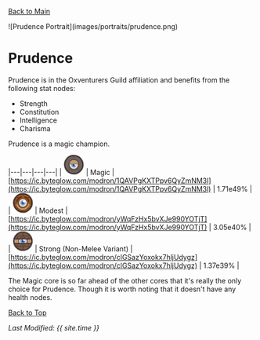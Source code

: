 [Back to Main](index.md)

<span id="prudence">
![Prudence Portrait](images/portraits/prudence.png)
</span>

# Prudence

Prudence is in the Oxventurers Guild affiliation and benefits from the following stat nodes:

* Strength
* Constitution
* Intelligence
* Charisma

Prudence is a magic champion.

|---|---|---|---|
| ![Magic Core](images/core_4_magic.png) | Magic | [https://ic.byteglow.com/modron/1QAVPgKXTPpv6QyZmNM3l](https://ic.byteglow.com/modron/1QAVPgKXTPpv6QyZmNM3l) | 1.71e49% |
| ![Modest Core](images/core_1_modest.png) | Modest | [https://ic.byteglow.com/modron/yWqFzHx5bvXJe990YOTjT](https://ic.byteglow.com/modron/yWqFzHx5bvXJe990YOTjT) | 3.05e40% |
| ![Strong Core](images/core_2_strong.png) | Strong (Non-Melee Variant) | [https://ic.byteglow.com/modron/clGSazYoxokx7hljUdygz](https://ic.byteglow.com/modron/clGSazYoxokx7hljUdygz) | 1.37e39% |

The Magic core is so far ahead of the other cores that it's really the only choice for Prudence. Though it is worth noting that it doesn't have any health nodes.

[Back to Top](#top)

*Last Modified: {{ site.time }}*